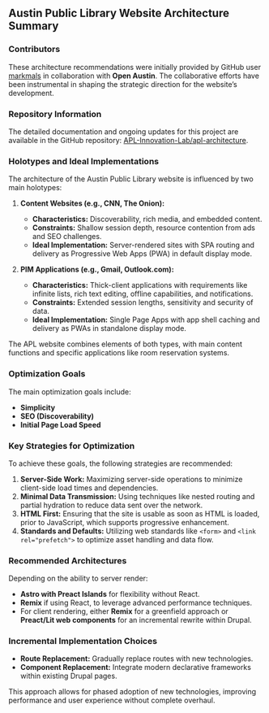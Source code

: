 ## Austin Public Library Website Architecture Summary

### Contributors
These architecture recommendations were initially provided by GitHub user [markmals](https://github.com/markmals) in collaboration with **Open Austin**. The collaborative efforts have been instrumental in shaping the strategic direction for the website’s development.

### Repository Information
The detailed documentation and ongoing updates for this project are available in the GitHub repository: [APL-Innovation-Lab/apl-architecture](https://github.com/APL-Innovation-Lab/apl-architecture).

### Holotypes and Ideal Implementations
The architecture of the Austin Public Library website is influenced by two main holotypes:

1. **Content Websites (e.g., CNN, The Onion):**
   - **Characteristics:** Discoverability, rich media, and embedded content.
   - **Constraints:** Shallow session depth, resource contention from ads and SEO challenges.
   - **Ideal Implementation:** Server-rendered sites with SPA routing and delivery as Progressive Web Apps (PWA) in default display mode.

2. **PIM Applications (e.g., Gmail, Outlook.com):**
   - **Characteristics:** Thick-client applications with requirements like infinite lists, rich text editing, offline capabilities, and notifications.
   - **Constraints:** Extended session lengths, sensitivity and security of data.
   - **Ideal Implementation:** Single Page Apps with app shell caching and delivery as PWAs in standalone display mode.

The APL website combines elements of both types, with main content functions and specific applications like room reservation systems.

### Optimization Goals
The main optimization goals include:
- **Simplicity**
- **SEO (Discoverability)**
- **Initial Page Load Speed**

### Key Strategies for Optimization
To achieve these goals, the following strategies are recommended:

1. **Server-Side Work:** Maximizing server-side operations to minimize client-side load times and dependencies.
2. **Minimal Data Transmission:** Using techniques like nested routing and partial hydration to reduce data sent over the network.
3. **HTML First:** Ensuring that the site is usable as soon as HTML is loaded, prior to JavaScript, which supports progressive enhancement.
4. **Standards and Defaults:** Utilizing web standards like `<form>` and `<link rel="prefetch">` to optimize asset handling and data flow.

### Recommended Architectures
Depending on the ability to server render:

- **Astro with Preact Islands** for flexibility without React.
- **Remix** if using React, to leverage advanced performance techniques.
- For client rendering, either **Remix** for a greenfield approach or **Preact/Lit web components** for an incremental rewrite within Drupal.

### Incremental Implementation Choices
- **Route Replacement:** Gradually replace routes with new technologies.
- **Component Replacement:** Integrate modern declarative frameworks within existing Drupal pages.

This approach allows for phased adoption of new technologies, improving performance and user experience without complete overhaul.